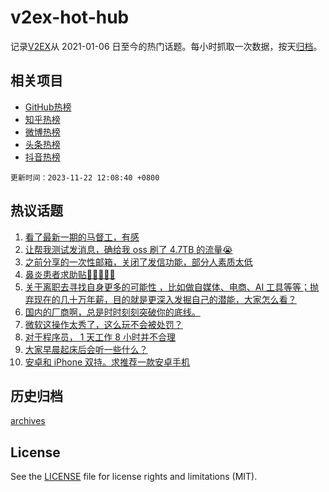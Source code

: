 # v2ex-hot-hub

 记录[V2EX](https://www.v2ex.com/)从 2021-01-06 日至今的热门话题。每小时抓取一次数据，按天[归档](archives)。
 
 ## 相关项目

- [GitHub热榜](https://github.com/lonnyzhang423/github-hot-hub)
- [知乎热榜](https://github.com/lonnyzhang423/zhihu-hot-hub)
- [微博热榜](https://github.com/lonnyzhang423/weibo-hot-hub)
- [头条热榜](https://github.com/lonnyzhang423/toutiao-hot-hub)
- [抖音热榜](https://github.com/lonnyzhang423/douyin-hot-hub)


 `更新时间：2023-11-22 12:08:40 +0800`

## 热议话题

1. [看了最新一期的马督工，有感](https://www.v2ex.com/t/994017)
1. [让帮我测试发消息，确给我 oss 刷了 4.7TB 的流量😭](https://www.v2ex.com/t/993823)
1. [之前分享的一次性邮箱，关闭了发信功能，部分人素质太低](https://www.v2ex.com/t/994021)
1. [鼻炎患者求助贴🙏🙏🙏🙏🙏](https://www.v2ex.com/t/993814)
1. [关于离职去寻找自身更多的可能性 ，比如做自媒体、电商、AI 工具等等；抛弃现在的几十万年薪，目的就是更深入发掘自己的潜能，大家怎么看？](https://www.v2ex.com/t/993910)
1. [国内的厂商啊，总是时时刻刻突破你的底线。](https://www.v2ex.com/t/993854)
1. [微软这操作太秀了，这么玩不会被处罚？](https://www.v2ex.com/t/994031)
1. [对于程序员， 1 天工作 8 小时并不合理](https://www.v2ex.com/t/993840)
1. [大家早晨起床后会听一些什么？](https://www.v2ex.com/t/994010)
1. [安卓和 iPhone 双持。求推荐一款安卓手机](https://www.v2ex.com/t/993933)

## 历史归档

[archives](archives)

## License

See the [LICENSE](LICENSE) file for license rights and limitations (MIT).
